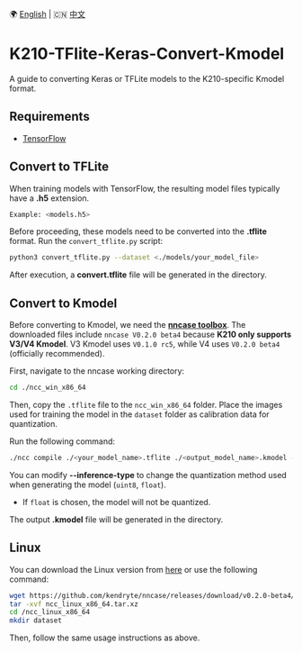 🌍 [English](README.md) | 🇨🇳 [中文](README.zh-CN.md)


# K210-TFlite-Keras-Convert-Kmodel
A guide to converting Keras or TFLite models to the K210-specific Kmodel format.

## Requirements
- [TensorFlow](https://tensorflow.google.cn/install)

## Convert to TFLite
When training models with TensorFlow, the resulting model files typically have a __.h5__ extension.
```bash
Example: <models.h5>
```
Before proceeding, these models need to be converted into the __.tflite__ format. Run the `convert_tflite.py` script:
```bash
python3 convert_tflite.py --dataset <./models/your_model_file>
```
After execution, a __convert.tflite__ file will be generated in the directory.

## Convert to Kmodel
Before converting to Kmodel, we need the __[nncase toolbox](https://github.com/kendryte/nncase/tree/release/1.0)__. The downloaded files include `nncase V0.2.0 beta4` because __K210 only supports V3/V4 Kmodel__. V3 Kmodel uses `V0.1.0 rc5`, while V4 uses `V0.2.0 beta4` (officially recommended).

First, navigate to the nncase working directory:
```bash
cd ./ncc_win_x86_64
```
Then, copy the `.tflite` file to the `ncc_win_x86_64` folder. Place the images used for training the model in the `dataset` folder as calibration data for quantization.

Run the following command:
```bash
./ncc compile ./<your_model_name>.tflite ./<output_model_name>.kmodel -i tflite -o kmodel --dataset dataset --inference-type uint8
```
You can modify __--inference-type__ to change the quantization method used when generating the model (`uint8`, `float`).
- If `float` is chosen, the model will not be quantized.

The output __.kmodel__ file will be generated in the directory.

## Linux

You can download the Linux version from [here](https://github.com/kendryte/nncase/releases/tag/v0.2.0-beta4) or use the following command:
```bash
wget https://github.com/kendryte/nncase/releases/download/v0.2.0-beta4/ncc_linux_x86_64.tar.xz
tar -xvf ncc_linux_x86_64.tar.xz
cd /ncc_linux_x86_64
mkdir dataset
```
Then, follow the same usage instructions as above.

